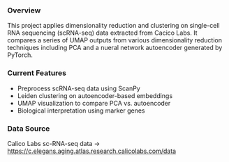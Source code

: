 ### Overview

This project applies dimensionality reduction and clustering on single-cell RNA sequencing (scRNA-seq) data extracted from Cacico Labs. It compares a series of UMAP outputs from various dimensionality reduction techniques including PCA and a nueral network autoencoder generated by PyTorch.

### Current Features

- Preprocess scRNA-seq data using ScanPy
- Leiden clustering on autoencoder-based embeddings
- UMAP visualization to compare PCA vs. autoencoder
- Biological interpretation using marker genes

### Data Source

Calico Labs sc-RNA-seq data -> https://c.elegans.aging.atlas.research.calicolabs.com/data

